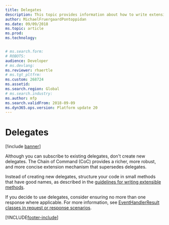 ```yaml
---
title: Delegates
description: This topic provides information about how to write extensible code and delegates.
author: MichaelFruergaardPontoppidan
ms.date: 09/09/2018
ms.topic: article
ms.prod: 
ms.technology: 


# ms.search.form: 
# ROBOTS: 
audience: Developer
# ms.devlang: 
ms.reviewer: rhaertle
# ms.tgt_pltfrm: 
ms.custom: 268724
ms.assetid: 
ms.search.region: Global
# ms.search.industry: 
ms.author: mfp
ms.search.validFrom: 2018-09-09
ms.dyn365.ops.version: Platform update 20
---
```



# Delegates
[!include [banner](../includes/banner.md)]

Although you can subscribe to existing delegates, don't create new delegates. The Chain of Command (CoC) provides a richer, more robust, and more concise extension mechanism that supersedes delegates.

Instead of creating new delegates, structure your code in small methods that have good names, as described in the [guidelines for writing extensible methods](extensible-methods.md).

If you decide to use delegates, consider ensuring no more than one response where applicable. For more information, see [EventHandlerResult classes in request or response scenarios](/dynamics365/unified-operations/dev-itpro/dev-tools/event-handler-result-class).


[!INCLUDE[footer-include](../../../includes/footer-banner.md)]